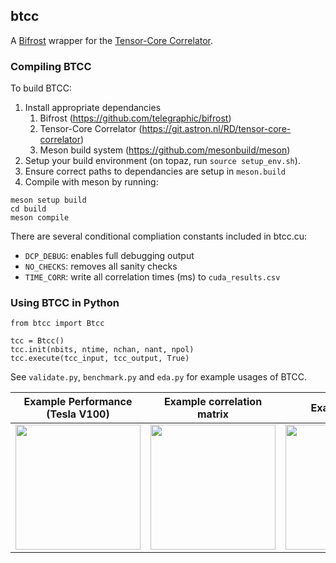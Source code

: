 ## btcc

A [Bifrost](https://github.com/telegraphic/bifrost) wrapper for the [Tensor-Core Correlator](https://git.astron.nl/RD/tensor-core-correlator).

### Compiling BTCC

To build BTCC:

1. Install appropriate dependancies
   1. Bifrost (https://github.com/telegraphic/bifrost)
   2. Tensor-Core Correlator (https://git.astron.nl/RD/tensor-core-correlator)
   3. Meson build system (https://github.com/mesonbuild/meson)
2. Setup your build environment (on topaz, run `source setup_env.sh`).
3. Ensure correct paths to dependancies are setup in `meson.build`
4. Compile with meson by running:

```
meson setup build
cd build
meson compile
```

There are several conditional compliation constants included in btcc.cu:
* `DCP_DEBUG`: enables full debugging output
* `NO_CHECKS`: removes all sanity checks
* `TIME_CORR`: write all correlation times (ms) to `cuda_results.csv`


### Using BTCC in Python

```
from btcc import Btcc

tcc = Btcc()
tcc.init(nbits, ntime, nchan, nant, npol)
tcc.execute(tcc_input, tcc_output, True)
```

See `validate.py`, `benchmark.py` and `eda.py` for example usages of BTCC.

Example Performance (Tesla V100)|  Example correlation matrix | Example image 
:-------------------------:|:-------------------------:|:-------------------------:
<img src="https://user-images.githubusercontent.com/86461236/153545168-1b854b20-b004-4778-a541-ab9fe5a31dac.png" height="200"/> | <img src="https://user-images.githubusercontent.com/86461236/153545216-5a405dac-7889-48b2-a47d-4470080591ff.png" height="200"/> | <img src="https://user-images.githubusercontent.com/86461236/153545271-e660153b-ef2b-4dee-80ce-f99940ae9df3.JPG" height="200"/>
